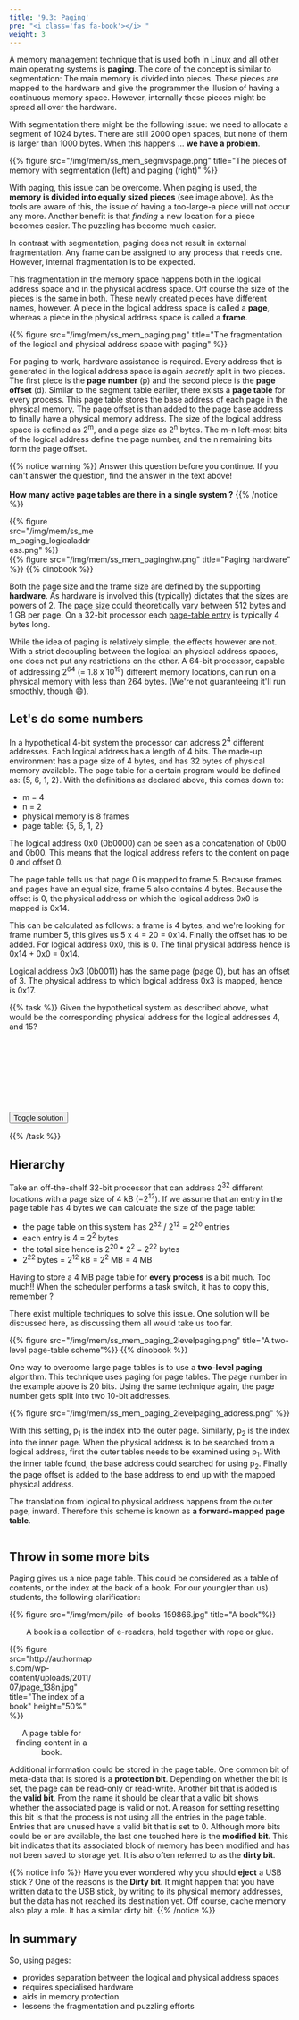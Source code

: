 ```yaml
---
title: '9.3: Paging'
pre: "<i class='fas fa-book'></i> "
weight: 3
---
```


A memory management technique that is used both in Linux and all other main operating systems is **paging**. The core of the concept is similar to segmentation: The main memory is divided into pieces. These pieces are mapped to the hardware and give the programmer the illusion of having a continuous memory space. However, internally these pieces might be spread all over the hardware.

With segmentation there might be the following issue: we need to allocate a segment of 1024 bytes. There are still 2000 open spaces, but none of them is larger than 1000 bytes. When this happens ... **we have a problem**. 

{{% figure src="/img/mem/ss_mem_segmvspage.png" title="The pieces of memory with segmentation (left) and paging (right)" %}}

With paging, this issue can be overcome. When paging is used, the **memory is divided into equally sized pieces** (see image above). As the tools are aware of this, the issue of having a too-large-a piece will not occur any more. Another benefit is that *finding* a new location for a piece becomes easier. The puzzling has become much easier.

In contrast with segmentation, paging does not result in external fragmentation. Any frame can be assigned to any process that needs one. However, internal fragmentation is to be expected.


This fragmentation in the memory space happens both in the logical address space and in the physical address space. Off course the size of the pieces is the same in both. These newly created pieces have different names, however. A piece in the logical address space is called a **page**, whereas a piece in the physical address space is called a **frame**.

{{% figure src="/img/mem/ss_mem_paging.png" title="The fragmentation of the logical and physical address space with paging" %}}



For paging to work, hardware assistance is required. Every address that is generated in the logical address space is again *secretly* split in two pieces. The first piece is the **page number** (p) and the second piece is the **page offset** (d). Similar to the segment table earlier, there exists a **page table** for every process. This page table stores the base address of each page in the physical memory. The page offset is than added to the page base address to finally have a physical memory address. The size of the logical address space is defined as 2<sup>m</sup>, and a page size as
2<sup>n</sup> bytes. The m-n left-most bits of the logical address define the page number, and the n remaining bits form the page offset.

{{% notice warning %}}
Answer this question before you continue. If you can't answer the question, find the answer in the text above!<br/><br/><b>How many active **page tables** are there in a single system ?</b>
{{% /notice %}}

<div class="multicolumn">
  <div style="width: 30%">
    {{% figure src="/img/mem/ss_mem_paging_logicaladdress.png" %}}
  </div>
  <div>
    {{% figure src="/img/mem/ss_mem_paginghw.png" title="Paging hardware" %}}
    {{% dinobook %}}
  </div>
</div>

Both the page size and the frame size are defined by the supporting **hardware**. As hardware is involved this (typically) dictates that the sizes are powers of 2. The <u>page size</u> could theoretically vary between 512 bytes and 1 GB per page. On a 32-bit processor each <u>page-table entry</u> is typically 4 bytes long.


While the idea of paging is relatively simple, the effects however are not. With a strict decoupling between the logical an physical address spaces, one does not put any restrictions on the other. A 64-bit processor, capable of addressing 2<sup>64</sup> (= 1.8 x 10<sup>19</sup>) different memory locations, can run on a physical memory with less than 264 bytes. (We're not guaranteeing it'll run smoothly, though :smile:).


## Let's do some numbers

In a hypothetical 4-bit system the processor can address 2<sup>4</sup> different addresses. Each logical address has a length of 4 bits. The made-up environment has a page size of 4 bytes, and has 32 bytes of physical memory available. The page table for a certain program would be defined as: {5, 6, 1, 2}. With the definitions as declared above, this comes down to:

* m = 4
* n = 2
* physical memory is 8 frames
* page table: {5, 6, 1, 2}

The logical address 0x0 (0b0000) can be seen as a concatenation of 0b00 and 0b00. This means that the logical address refers to the content on page 0 and offset 0.

The page table tells us that page 0 is mapped to frame 5. Because frames and pages have an equal size, frame 5 also contains 4 bytes. Because the offset is 0, the physical address on which the logical address 0x0 is mapped is 0x14.

This can be calculated as follows: a frame is 4 bytes, and we're looking for frame number 5, this gives us 5 x 4 = 20 = 0x14. Finally the offset has to be added. For logical address 0x0, this is 0. The final physical address hence is 0x14 + 0x0 = 0x14.

Logical address 0x3 (0b0011) has the same page (page 0), but has an offset of 3. The physical address to which logical address 0x3 is mapped, hence is 0x17. 


{{% task %}}
Given the hypothetical system as described above, what would be the corresponding physical address for the logical addresses 4, and 15?
<br/>
<br/>
<div class="solution" id="div_q941" style="visibility: hidden">
  <b>Answer:</b><br/>
  <p>
    Logical address 4 (page 1, offset 0) maps to physical address 24 [= (<b>6</b> × 4) + 0] = 0x18
    <br/>    
    Logical address 15 (page 3, offset 3) maps to physical address 11 [= (<b>2</b> × 4) + 3] = 0x0B
  </p>
</div>

<input value="Toggle solution" type="button" style="margin: 0 auto;" onclick="toggleAnswer('q941', 1)" />

{{% /task %}}



## Hierarchy

Take an off-the-shelf 32-bit processor that can address 2<sup>32</sup> different locations with a page size of 4 kB (=2<sup>12</sup>). If we assume that an entry in the page table has 4 bytes we can calculate the size of the page table: 

* the page table on this system has 2<sup>32</sup> / 2<sup>12</sup> = 2<sup>20</sup> entries
* each entry is 4 = 2<sup>2</sup> bytes
* the total size hence is 2<sup>20</sup> * 2<sup>2</sup> = 2<sup>22</sup> bytes
* 2<sup>22</sup> bytes = 2<sup>12</sup> kB = 2<sup>2</sup> MB = 4 MB

Having to store a 4 MB page table for **every process** is a bit much. Too much!! When the scheduler performs a task switch, it has to copy this, remember ?

There exist multiple techniques to solve this issue. One solution will be discussed here, as discussing them all would take us too far. 


<div class="multicolumn">
  <div class="column">
    {{% figure src="/img/mem/ss_mem_paging_2levelpaging.png" title="A two-level page-table scheme"%}}
    {{% dinobook %}}
  </div>
  <div class="column">
    <p>One way to overcome large page tables is to use a <b>two-level paging</b> algorithm. This technique uses paging for page tables. The page number in the example above is 20 bits. Using the same technique again, the page number gets split into two 10-bit addresses.</p>
    {{% figure src="/img/mem/ss_mem_paging_2levelpaging_address.png" %}}
    <p>With this setting, p<sub>1</sub> is the index into the outer page. Similarly, p<sub>2</sub> is the index into the inner page. When the physical address is to be searched from a logical address, first the outer tables needs to be examined using p<sub>1</sub>. With the inner table found, the base address could searched for using p<sub>2</sub>. Finally the page offset is added to the base address to end up with the mapped physical address.</p>
    <p>The translation from logical to physical address happens from the outer page, inward. Therefore this scheme is known as <b>a forward-mapped page table</b>.</p>
  </div>
</div>

## Throw in some more bits
Paging gives us a nice page table. This could be considered as a table of contents, or the index at the back of a book. For our young(er than us) students, the following clarification:

<div class="multicolumn">
  <div>
    {{% figure src="/img/mem/pile-of-books-159866.jpg" title="A book"%}}
    <p style="text-align: center">A book is a collection of e-readers, held together with rope or glue.</p>
  </div>
  <div style="width: 30%">
    {{% figure src="http://authormaps.com/wp-content/uploads/2011/07/page_138n.jpg" title="The index of a book" height="50%" %}}
    <p style="text-align: center">A page table for finding content in a book.</p>
  </div>
</div>

Additional information could be stored in the page table. One common bit of meta-data that is stored is a **protection bit**. Depending on whether the bit is set, the page can be read-only or read-write. Another bit that is added is the **valid bit**. From the name it should be clear that a valid bit shows whether the associated page is valid or not. A reason for setting resetting this bit is that the process is not using all the entries in the page table. Entries that are unused have a valid bit that is set to 0. Although more bits could be or are available, the last one touched here is the **modified bit**. This bit indicates that its associated block of memory has been modified and has not been saved to storage yet. It is also often referred to as the **dirty bit**.

{{% notice info %}}
Have you ever wondered why you should **eject** a USB stick ? One of the reasons is the **Dirty bit**. It might happen that you have written data to the USB stick, by writing to its physical memory addresses, but the data has not reached its destination yet. Off course, cache memory also play a role. It has a similar dirty bit.
{{% /notice %}}

## In summary

So, using pages:

* provides separation between the logical and physical address spaces
* requires specialised hardware
* aids in memory protection
* lessens the fragmentation and puzzling efforts